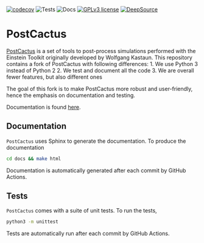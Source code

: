 [![codecov](https://codecov.io/gh/Sbozzolo/PostCactus/branch/master/graph/badge.svg)](https://codecov.io/gh/Sbozzolo/PostCactus)
![Tests](https://github.com/Sbozzolo/PostCactus/workflows/Tests/badge.svg)
![Docs](https://github.com/Sbozzolo/PostCactus/workflows/Docs/badge.svg)
[![GPLv3
license](https://img.shields.io/badge/License-GPLv3-blue.svg)](http://perso.crans.org/besson/LICENSE.html)
[![DeepSource](https://static.deepsource.io/deepsource-badge-light-mini.svg)](https://deepsource.io/gh/Sbozzolo/PostCactus/?ref=repository-badge)

# PostCactus

[PostCactus](https://github.com/wokast/PyCactus/tree/master/PostCactus) is a set
of tools to post-process simulations performed with the Einstein Toolkit
originally developed by Wolfgang Kastaun. This repository contains a fork of
PostCactus with following differences:
    1. We use Python 3 instead of Python 2
    2. We test and document all the code
    3. We are overall fewer features, but also different ones
    
The goal of this fork is to make PostCactus more robust and user-friendly, hence
the emphasis on documentation and testing.

Documentation is found [here](https://sbozzolo.github.io/PostCactus). 

## Documentation

`PostCactus` uses Sphinx to generate the documentation. To produce the documentation
```sh
cd docs && make html
```
Documentation is automatically generated after each commit by GitHub Actions.

## Tests

`PostCactus` comes with a suite of unit tests. To run the tests, 
```sh
python3 -m unittest
```
Tests are automatically run after each commit by GitHub Actions.

